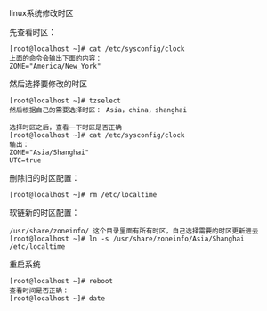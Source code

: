 linux系统修改时区

先查看时区：

```
[root@localhost ~]# cat /etc/sysconfig/clock
上面的命令会输出下面的内容：
ZONE="America/New_York"
```

然后选择要修改的时区

```
[root@localhost ~]# tzselect
然后根据自己的需要选择时区： Asia，china，shanghai

选择时区之后，查看一下时区是否正确
[root@localhost ~]# cat /etc/sysconfig/clock
输出：
ZONE="Asia/Shanghai"
UTC=true

```

删除旧的时区配置：

```
[root@localhost ~]# rm /etc/localtime
```

软链新的时区配置：

```
/usr/share/zoneinfo/ 这个目录里面有所有时区，自己选择需要的时区更新进去
[root@localhost ~]# ln -s /usr/share/zoneinfo/Asia/Shanghai  /etc/localtime
```

重启系统

```
[root@localhost ~]# reboot
查看时间是否正确：
[root@localhost ~]# date
```

